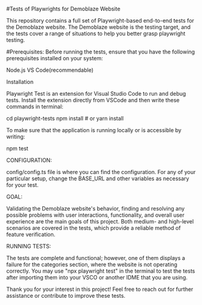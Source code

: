#Tests of Playwrights for Demoblaze Website

This repository contains a full set of Playwright-based end-to-end tests for the Demoblaze website. The Demoblaze website is the testing target, and the tests cover a range of situations to help you better grasp playwright testing.

#Prerequisites:
Before running the tests, ensure that you have the following prerequisites installed on your system:

Node.js 
VS Code(recommendable)

Installation

Playwright Test is an extension for Visual Studio Code to run and debug tests.
Install the extension directly from VSCode and then write these commands in terminal:

cd playwright-tests
npm install  # or yarn install

To make sure that the application is running locally or is accessible by writing:

npm test 

CONFIGURATION:

config/config.ts file is  where you can find the configuration.
For any of your particular setup, change the BASE_URL and other variables as necessary for your test.

GOAL:

Validating the Demoblaze website's behavior, finding and resolving any possible problems with user interactions, functionality, and overall user experience are the main goals of this project. Both medium- and high-level scenarios are covered in the tests, which provide a reliable method of feature verification.

RUNNING TESTS: 

The tests are complete and functional; however, one of them displays a failure for the categories section, where the website is not operating correctly. You may use "npx playwright test" in the terminal to test the tests after importing them into your VSCO or another IDME that you are using.

Thank you for your interest in this project! Feel free to reach out for further assistance or contribute to improve these tests.
